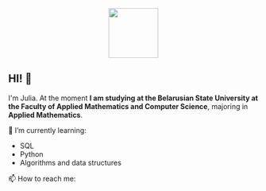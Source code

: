 <div id="header" align="center">
  <img src="[https://i.giphy.com/media/v1.Y2lkPTc5MGI3NjExbDJodzFkbzdieWEwcjY0NmN6eWZ2djJuc2VraG9mcTN2ZHZldWs4OCZlcD12MV9pbnRlcm5hbF9naWZfYnlfaWQmY3Q9cw/EqKDXv0cPa6TLqfEON/giphy.gif](https://i.giphy.com/media/v1.Y2lkPTc5MGI3NjExYXd5ZXZxcG93Z2dud2I2YjMwbnBiN3AxejgwdHZ2dWd6dnRqZndmNSZlcD12MV9pbnRlcm5hbF9naWZfYnlfaWQmY3Q9cw/pK55Q7cY1Mg1i255Vf/giphy.gif)" width="100"/>
</div>

## HI! 👋
I'm Julia. 
At the moment __I am studying at the Belarusian State University at the Faculty of Applied Mathematics and Computer Science__, majoring in __Applied Mathematics__.

🌱 I’m currently learning:
- SQL
- Python
- Algorithms and data structures

📫 How to reach me: 


<!--
- 🔭 I’m currently working on ...
- 🌱 I’m currently learning ...
- 👯 I’m looking to collaborate on ...
- 🤔 I’m looking for help with ...
- 💬 Ask me about ...
- 📫 How to reach me: ...
- 😄 Pronouns: ...
- ⚡ Fun fact: ...
-->
